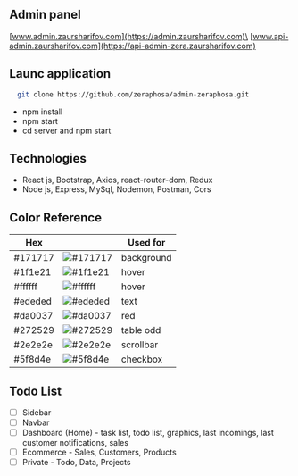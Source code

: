 ## Admin panel

[www.admin.zaursharifov.com](https://admin.zaursharifov.com)\
[www.api-admin.zaursharifov.com](https://api-admin-zera.zaursharifov.com)

## Launc application

```bash
  git clone https://github.com/zeraphosa/admin-zeraphosa.git
```

- npm install
- npm start
- cd server and npm start

## Technologies

- React js, Bootstrap, Axios, react-router-dom, Redux
- Node js, Express, MySql, Nodemon, Postman, Cors

## Color Reference

| Hex     |                                                          | Used for   |
| ------- | -------------------------------------------------------- | ---------- |
| #171717 | ![#171717](https://via.placeholder.com/10/171717?text=+) | background |
| #1f1e21 | ![#1f1e21](https://via.placeholder.com/10/1f1e21?text=+) | hover      |
| #ffffff | ![#ffffff](https://via.placeholder.com/10/ffffff?text=+) | hover      |
| #ededed | ![#ededed](https://via.placeholder.com/10/ededed?text=+) | text       |
| #da0037 | ![#da0037](https://via.placeholder.com/10/da0037?text=+) | red        |
| #272529 | ![#272529](https://via.placeholder.com/10/272529?text=+) | table odd  |
| #2e2e2e | ![#2e2e2e](https://via.placeholder.com/10/2e2e2e?text=+) | scrollbar  |
| #5f8d4e | ![#5f8d4e](https://via.placeholder.com/10/5f8d4e?text=+) | checkbox   |

## Todo List

- [ ] Sidebar
- [ ] Navbar
- [ ] Dashboard (Home) - task list, todo list, graphics, last incomings, last customer notifications, sales
- [ ] Ecommerce - Sales, Customers, Products
- [ ] Private - Todo, Data, Projects
